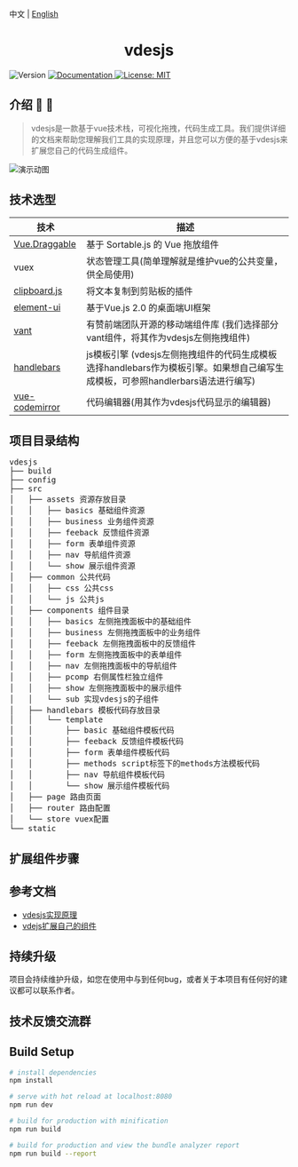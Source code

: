 中文 | [English](./README.en.md)

<h1 align="center">vdesjs</h1>

<p>
  <img alt="Version" src="https://img.shields.io/badge/version-1.0-blue.svg" />
  <a href="https://www.jianshu.com/u/4514d0e6249e" target="_blank">
    <img alt="Documentation" src="https://img.shields.io/badge/documentation-yes-brightgreen.svg" />
  </a>
  <a href="#" target="_blank">
    <img alt="License: MIT" src="https://img.shields.io/badge/License-MIT-yellow.svg" />
  </a>
</p>

## 介绍 :loudspeaker: :loudspeaker:

> vdesjs是一款基于vue技术栈，可视化拖拽，代码生成工具。我们提供详细的文档来帮助您理解我们工具的实现原理，并且您可以方便的基于vdesjs来扩展您自己的代码生成组件。

<img src="./src/assets/showHow.gif" alt="演示动图" />

## 技术选型
| 技术                                                             | 描述                                                                                                                           |
| ---------------------------------------------------------------- | ------------------------------------------------------------------------------------------------------------------------------ |
| [Vue.Draggable](https://github.com/SortableJS/Vue.Draggable)     | 基于 Sortable.js 的 Vue 拖放组件                                                                                               |
| vuex                                                             | 状态管理工具(简单理解就是维护vue的公共变量，供全局使用)                                                                        |
| [clipboard.js](https://github.com/zenorocha/clipboard.js)        | 将文本复制到剪贴板的插件                                                                                                       |
| [element-ui](https://element.eleme.cn/#/zh-CN)                   | 基于Vue.js 2.0 的桌面端UI框架                                                                                                  |
| [vant](https://vant-contrib.gitee.io/vant/)                      | 有赞前端团队开源的移动端组件库 (我们选择部分vant组件，将其作为vdesjs左侧拖拽组件)                                              |
| [handlebars](https://github.com/handlebars-lang/handlebars.js)   | js模板引擎 (vdesjs左侧拖拽组件的代码生成模板选择handlebars作为模板引擎。如果想自己编写生成模板，可参照handlerbars语法进行编写) |
| [vue-codemirror](https://github.com/surmon-china/vue-codemirror) | 代码编辑器(用其作为vdesjs代码显示的编辑器)                                                                                     |

## 项目目录结构
<pre>
vdesjs
├── build
├── config
├── src
│   ├── assets 资源存放目录
│   │   ├── basics 基础组件资源
│   │   ├── business 业务组件资源
│   │   ├── feeback 反馈组件资源
│   │   ├── form 表单组件资源
│   │   ├── nav 导航组件资源
│   │   └── show 展示组件资源
│   ├── common 公共代码
│   │   ├── css 公共css
│   │   └── js 公共js
│   ├── components 组件目录
│   │   ├── basics 左侧拖拽面板中的基础组件
│   │   ├── business 左侧拖拽面板中的业务组件
│   │   ├── feeback 左侧拖拽面板中的反馈组件
│   │   ├── form 左侧拖拽面板中的表单组件
│   │   ├── nav 左侧拖拽面板中的导航组件
│   │   ├── pcomp 右侧属性栏独立组件
│   │   ├── show 左侧拖拽面板中的展示组件
│   │   └── sub 实现vdesjs的子组件
│   ├── handlebars 模板代码存放目录
│   │   └── template
│   │       ├── basic 基础组件模板代码
│   │       ├── feeback 反馈组件模板代码
│   │       ├── form 表单组件模板代码
│   │       ├── methods script标签下的methods方法模板代码
│   │       ├── nav 导航组件模板代码
│   │       └── show 展示组件模板代码
│   ├── page 路由页面
│   ├── router 路由配置
│   └── store vuex配置
└── static
</pre>

## 扩展组件步骤


## 参考文档
* [vdesjs实现原理](http)
* [vdejs扩展自己的组件](http)


## 持续升级
项目会持续维护升级，如您在使用中与到任何bug，或者关于本项目有任何好的建议都可以联系作者。


## 技术反馈交流群



## Build Setup

``` bash
# install dependencies
npm install

# serve with hot reload at localhost:8080
npm run dev

# build for production with minification
npm run build

# build for production and view the bundle analyzer report
npm run build --report
```